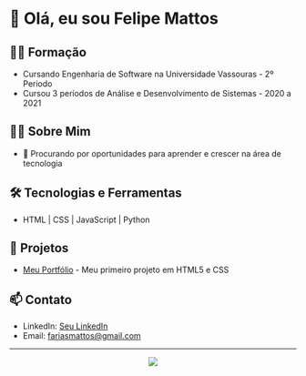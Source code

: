 <!-- Seu Nome -->
# 👋 Olá, eu sou Felipe Mattos

## 👨‍🎓 Formação
- Cursando Engenharia de Software na Universidade Vassouras - 2º Periodo
- Cursou 3 períodos de Análise e Desenvolvimento de Sistemas - 2020 a 2021

## 👨‍💻 Sobre Mim
- 💼 Procurando por oportunidades para aprender e crescer na área de tecnologia

## 🛠️ Tecnologias e Ferramentas
- HTML | CSS | JavaScript | Python

## 📂 Projetos
- [Meu Portfólio](https://github.com/FelipeMattosDev/portifolio) - Meu primeiro projeto em HTML5 e CSS

## 📫 Contato
- LinkedIn: [Seu LinkedIn](https://www.linkedin.com/in/felipe-mattos-680664147/)
- Email: fariasmattos@gmail.com

---

<div align="center">
    <img src="https://github-readme-stats.vercel.app/api?username=FelipeMattosDev&show_icons=true&theme=radical" />
</div>

<!---
FelipeMattosdev/FelipeMattosdev is a ✨ special ✨ repository because its `README.md` (this file) appears on your GitHub profile.
You can click the Preview link to take a look at your changes.
--->
